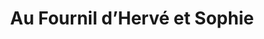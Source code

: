 ---
title: "Au Fournil d’Hervé et Sophie"
url: /chazelles-sur-lyon/au-fournil-dherve-et-sophie/
shop: Bäckerei
---